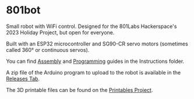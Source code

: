 # 801bot 

Small robot with WiFi control. Designed for the 801Labs Hackerspace's 2023 Holiday Project, but open for everyone.

Built with an ESP32 microcontroller and SG90-CR servo motors (sometimes called 360° or continuous servos). 

You can find [Assembly](Instructions/build.md) and [Programming](Instructions/programming.md) guides in the Instructions folder.

A zip file of the Arduino program to upload to the robot is available in the [Releases Tab](https://github.com/n1ghtBl00d/801Bot/releases/tag/latest).

The 3D printable files can be found on the [Printables Project](https://www.printables.com/model/673991-801bot).